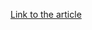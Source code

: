 [Link to the article](https://www.huntress.com/blog/chaos-to-clarity-how-our-community-helped-transform-siem)

